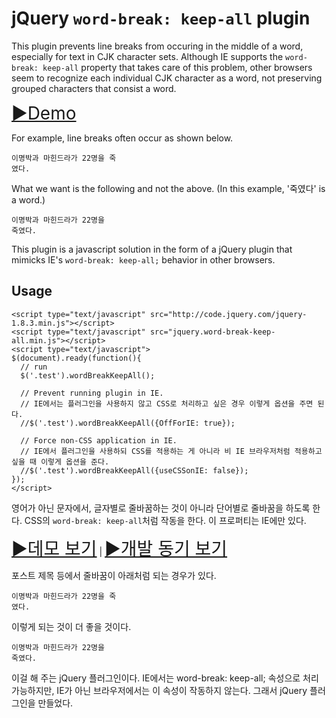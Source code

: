 jQuery `word-break: keep-all` plugin
====================================

This plugin prevents line breaks from occuring in the middle of a word, especially for text in CJK character sets. Although IE supports the `word-break: keep-all` property that takes care of this problem, other browsers seem to recognize each individual CJK character as a word, not preserving grouped characters that consist a word.

<span style="font-size: 2em">[▶Demo](http://dl.dropboxusercontent.com/u/15546257/code/jquery-word-break-keep-all-plugin/example.html)</span>

For example, line breaks often occur as shown below.

    이명박과 마힌드라가 22명을 죽
    였다.

What we want is the following and not the above. (In this example, '죽였다' is a word.)

    이명박과 마힌드라가 22명을
    죽였다.

This plugin is a javascript solution in the form of a jQuery plugin that mimicks IE's `word-break: keep-all;` behavior in other browsers.

Usage
-----

    <script type="text/javascript" src="http://code.jquery.com/jquery-1.8.3.min.js"></script>
    <script type="text/javascript" src="jquery.word-break-keep-all.min.js"></script>
    <script type="text/javascript">
    $(document).ready(function(){
      // run
      $('.test').wordBreakKeepAll();

      // Prevent running plugin in IE.
      // IE에서는 플러그인을 사용하지 않고 CSS로 처리하고 싶은 경우 이렇게 옵션을 주면 된다.
      //$('.test').wordBreakKeepAll({OffForIE: true});

      // Force non-CSS application in IE.
      // IE에서 플러그인을 사용하되 CSS를 적용하는 게 아니라 비 IE 브라우저처럼 적용하고 싶을 때 이렇게 옵션을 준다.
      //$('.test').wordBreakKeepAll({useCSSonIE: false});
    });
    </script>

영어가 아닌 문자에서, 글자별로 줄바꿈하는 것이 아니라 단어별로 줄바꿈을 하도록 한다. CSS의 `word-break: keep-all`처럼 작동을 한다. 이 프로퍼티는 IE에만 있다.

<span style="font-size: 2em">[▶데모 보기](http://dl.dropboxusercontent.com/u/15546257/code/jquery-word-break-keep-all-plugin/example.html)</span> | 
<span style="font-size: 2em">[▶개발 동기 보기](http://mytory.net/archives/2801)</span>

포스트 제목 등에서 줄바꿈이 아래처럼 되는 경우가 있다.

    이명박과 마힌드라가 22명을 죽
    였다.

이렇게 되는 것이 더 좋을 것이다.

    이명박과 마힌드라가 22명을
    죽였다.

이걸 해 주는 jQuery 플러그인이다. IE에서는 word-break: keep-all; 속성으로 처리 가능하지만, IE가 아닌 브라우저에서는 이 속성이 작동하지 않는다. 그래서 jQuery 플러그인을 만들었다.

